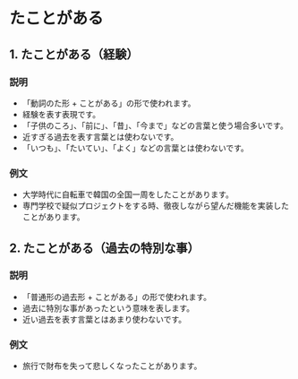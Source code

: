 # たことがある

## 1. たことがある（経験）

### 説明

- 「動詞のた形 + ことがある」の形で使われます。
- 経験を表す表現です。
- 「子供のころ」、「前に」、「昔」、「今まで」などの言葉と使う場合多いです。
- 近すぎる過去を表す言葉とは使わないです。
- 「いつも」、「たいてい」、「よく」などの言葉とは使わないです。

### 例文

- 大学時代に自転車で韓国の全国一周をしたことがあります。
- 専門学校で疑似プロジェクトをする時、徹夜しながら望んだ機能を実装したことがあります。

## 2. たことがある（過去の特別な事）

### 説明

- 「普通形の過去形 + ことがある」の形で使われます。
- 過去に特別な事があったという意味を表します。
- 近い過去を表す言葉とはあまり使わないです。

### 例文

- 旅行で財布を失って悲しくなったことがあります。